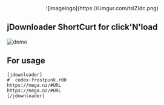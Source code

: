 <center>
	![imagelogo](https://i.imgur.com/tsIZIdc.png)
</center>


## jDownloader ShortCurt for click'N'load

![demo](https://i.imgur.com/K6MGtSp.png)


## For usage

```
[jdownloader]
#  codex-frostpunk.r00
https://mega.nz/#URL
https://mega.nz/#URL
[/jdownloader]
```